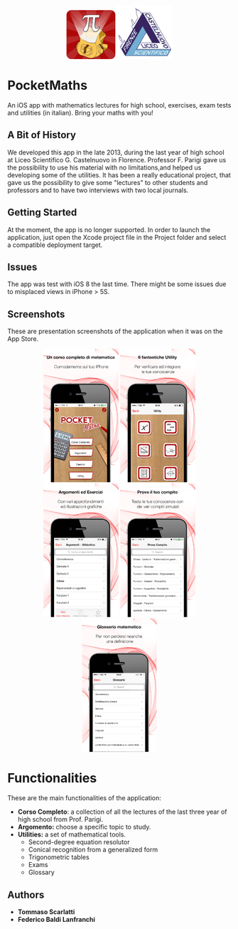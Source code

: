 <p align="center" valign="middle">
  <img src="https://github.com/tmscarla/PocketMaths/blob/master/readmeImg/mathsicon.png" height="110">
  <img src="https://github.com/tmscarla/PocketMaths/blob/master/readmeImg/logo-liceo-Castelnuovo.png" height="120">
</p>

# PocketMaths
An iOS app with mathematics lectures for high school, exercises, exam tests and utilities (in italian). Bring your maths with you!

## A Bit of History
We developed this app in the late 2013, during the last year of high school at Liceo Scientifico G. Castelnuovo in Florence. Professor F. Parigi gave us the possibility to use his material with no limitations,and helped us developing some of the utilities.
It has been a really educational project, that gave us the possibility to give some "lectures" to other students and professors and to have two interviews with two local journals.

## Getting Started
At the moment, the app is no longer supported. In order to launch the application, just open the Xcode project file in the Project folder and select a compatible deployment target.

## Issues
The app was test with iOS 8 the last time. There might be some issues due to misplaced views in iPhone > 5S. 

## Screenshots
These are presentation screenshots of the application when it was on the App Store.

<p align="center" valign="middle">
  <img src="https://github.com/tmscarla/PocketMaths/blob/master/Screen/iPhone%205/home.png" height="300">
  <img src="https://github.com/tmscarla/PocketMaths/blob/master/Screen/iPhone%205/utility.png" height="300">
  <img src="https://github.com/tmscarla/PocketMaths/blob/master/Screen/iPhone%205/argomenti.png" height="300">
  <img src="https://github.com/tmscarla/PocketMaths/blob/master/Screen/iPhone%205/compito.png" height="300">
  <img src="https://github.com/tmscarla/PocketMaths/blob/master/Screen/iPhone%205/glossario.png" height="300">
</p>

# Functionalities
These are the main functionalities of the application:

* **Corso Completo**: a collection of all the lectures of the last three year of high school from Prof. Parigi.
* **Argomento:** choose a specific topic to study.
* **Utilities:** a set of mathematical tools.
  * Second-degree equation resolutor
  * Conical recognition from a generalized form
  * Trigonometric tables
  * Exams
  * Glossary

## Authors

* **Tommaso Scarlatti**
* **Federico Baldi Lanfranchi**
